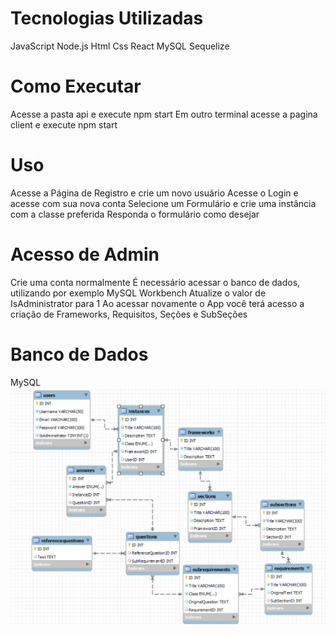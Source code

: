 # Tecnologias Utilizadas
JavaScript
Node.js
Html
Css
React
MySQL
Sequelize

# Como Executar
Acesse a pasta api e execute npm start
Em outro terminal acesse a pagina client e execute npm start

# Uso
Acesse a Página de Registro e crie um novo usuário
Acesse o Login e acesse com sua nova conta
Selecione um Formulário e crie uma instância com a classe preferida
Responda o formulário como desejar

# Acesso de Admin
Crie uma conta normalmente
É necessário acessar o banco de dados, utilizando por exemplo MySQL Workbench
Atualize o valor de IsAdministrator para 1
Ao acessar novamente o App você terá acesso a criação de Frameworks, Requisitos, Seções e SubSeções

# Banco de Dados
MySQL
![DataBase Diagram](https://github.com/gabrielliman/FrameworkGeoAnsata/blob/master/DatabaseDiagram.png)